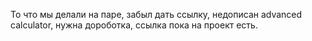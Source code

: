 То что мы делали на паре, забыл дать ссылку, недописан advanced calculator, нужна дороботка, ссылка пока на проект есть. 
